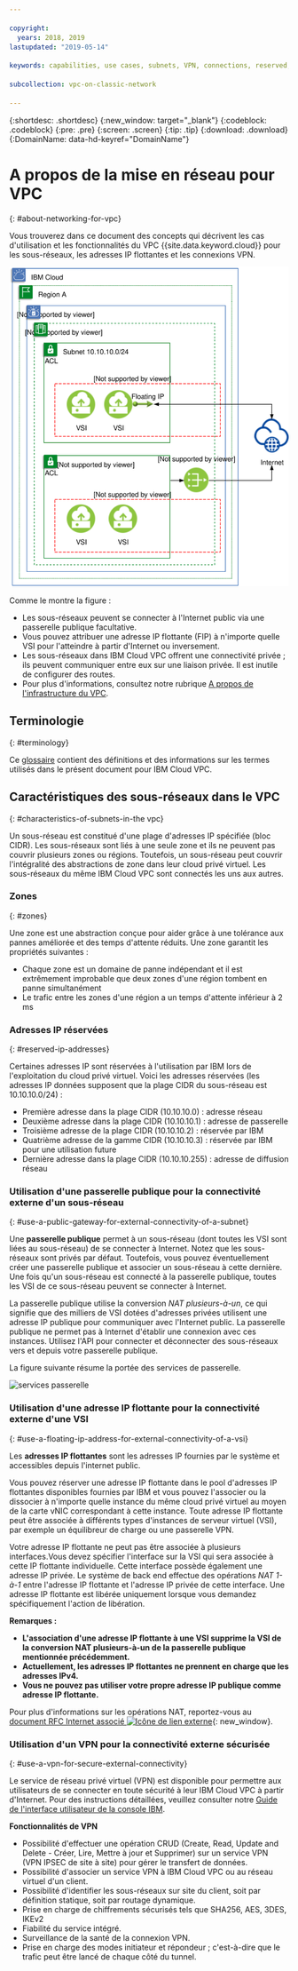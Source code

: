 ```yaml
---

copyright:
  years: 2018, 2019
lastupdated: "2019-05-14"

keywords: capabilities, use cases, subnets, VPN, connections, reserved, IP, IPv4, floating

subcollection: vpc-on-classic-network

---
```


{:shortdesc: .shortdesc}
{:new_window: target="_blank"}
{:codeblock: .codeblock}
{:pre: .pre}
{:screen: .screen}
{:tip: .tip}
{:download: .download}
{:DomainName: data-hd-keyref="DomainName"}

# A propos de la mise en réseau pour VPC
{: #about-networking-for-vpc}

Vous trouverez dans ce document des concepts qui décrivent les cas d'utilisation et les fonctionnalités du VPC {{site.data.keyword.cloud}} pour les sous-réseaux, les adresses IP flottantes et les connexions VPN.

![Connectivité et sécurité dans le VPC IBM](images/vpc-connectivity-and-security.svg "Connectivité et sécurité dans le VPC IBM")

Comme le montre la figure :

* Les sous-réseaux peuvent se connecter à l'Internet public via une passerelle publique facultative.
* Vous pouvez attribuer une adresse IP flottante (FIP) à n'importe quelle VSI pour l'atteindre à partir d'Internet ou inversement.
* Les sous-réseaux dans IBM Cloud VPC offrent une connectivité privée ; ils peuvent communiquer entre eux sur une liaison privée. Il est inutile de configurer des routes.
* Pour plus d'informations, consultez notre rubrique [A propos de l'infrastructure du VPC](/docs/vpc-on-classic?topic=vpc-on-classic-about).

## Terminologie
{: #terminology}

Ce [glossaire](/docs/vpc-on-classic?topic=vpc-on-classic-vpc-glossary) contient des définitions et des informations sur les termes utilisés dans le présent document pour IBM Cloud VPC.

## Caractéristiques des sous-réseaux dans le VPC
{: #characteristics-of-subnets-in-the vpc}

Un sous-réseau est constitué d'une plage d'adresses IP spécifiée (bloc CIDR). Les sous-réseaux sont liés à une seule zone et ils ne peuvent pas couvrir plusieurs zones ou régions. Toutefois, un sous-réseau peut couvrir l'intégralité des abstractions de zone dans leur cloud privé virtuel. Les sous-réseaux du même IBM Cloud VPC sont connectés les uns aux autres.

### Zones
{: #zones}

Une zone est une abstraction conçue pour aider grâce à une tolérance aux pannes améliorée et des temps d'attente réduits. Une zone garantit les propriétés suivantes :

 * Chaque zone est un domaine de panne indépendant et il est extrêmement improbable que deux zones d'une région tombent en panne simultanément
 * Le trafic entre les zones d'une région a un temps d'attente inférieur à 2 ms

### Adresses IP réservées
{: #reserved-ip-addresses}

Certaines adresses IP sont réservées à l'utilisation par IBM lors de l'exploitation du cloud privé virtuel. Voici les adresses réservées (les adresses IP données supposent que la plage CIDR du sous-réseau est 10.10.10.0/24) :

  * Première adresse dans la plage CIDR (10.10.10.0) : adresse réseau
  * Deuxième adresse dans la plage CIDR (10.10.10.1) : adresse de passerelle
  * Troisième adresse de la plage CIDR (10.10.10.2) : réservée par IBM
  * Quatrième adresse de la gamme CIDR (10.10.10.3) : réservée par IBM pour une utilisation future
  * Dernière adresse dans la plage CIDR (10.10.10.255) : adresse de diffusion réseau

### Utilisation d'une passerelle publique pour la connectivité externe d'un sous-réseau
{: #use-a-public-gateway-for-external-connectivity-of-a-subnet}

Une **passerelle publique** permet à un sous-réseau (dont toutes les VSI sont liées au sous-réseau) de se connecter à Internet. Notez que les sous-réseaux sont privés par défaut. Toutefois, vous pouvez éventuellement créer une passerelle publique et associer un sous-réseau à cette dernière. Une fois qu'un sous-réseau est connecté à la passerelle publique, toutes les VSI de ce sous-réseau peuvent se connecter à Internet.

La passerelle publique utilise la conversion _NAT plusieurs-à-un_, ce qui signifie que des milliers de VSI dotées d'adresses privées utilisent une adresse IP publique pour communiquer avec l'Internet public. La passerelle publique ne permet pas à Internet d'établir une connexion avec ces instances. Utilisez l'API pour connecter et déconnecter des sous-réseaux vers et depuis votre passerelle publique.

La figure suivante résume la portée des services de passerelle.

![services passerelle](images/scope-of-gateway-services.png)

### Utilisation d'une adresse IP flottante pour la connectivité externe d'une VSI
{: #use-a-floating-ip-address-for-external-connectivity-of-a-vsi}

Les **adresses IP flottantes** sont les adresses IP fournies par le système et accessibles depuis l'internet public.

Vous pouvez réserver une adresse IP flottante dans le pool d'adresses IP flottantes disponibles fournies par IBM et vous pouvez l'associer ou la dissocier à n'importe quelle instance du même cloud privé virtuel au moyen de la carte vNIC correspondant à cette instance. Toute adresse IP flottante peut être associée à différents types d'instances de serveur virtuel (VSI), par exemple un équilibreur de charge ou une passerelle VPN.

Votre adresse IP flottante ne peut pas être associée à plusieurs interfaces.Vous devez spécifier l'interface sur la VSI qui sera associée à cette IP flottante individuelle. Cette interface possède également une adresse IP privée. Le système de back end effectue des opérations _NAT 1-à-1_ entre l'adresse IP flottante et l'adresse IP privée de cette interface. Une adresse IP flottante est libérée uniquement lorsque vous demandez spécifiquement l'action de libération.

**Remarques :**
* **L'association d'une adresse IP flottante à une VSI supprime la VSI de la conversion NAT plusieurs-à-un de la passerelle publique mentionnée précédemment.**
* **Actuellement, les adresses IP flottantes ne prennent en charge que les adresses IPv4.**
* **Vous ne pouvez pas utiliser votre propre adresse IP publique comme adresse IP flottante.**

Pour plus d'informations sur les opérations NAT, reportez-vous au [document RFC Internet associé ![Icône de lien externe](../../icons/launch-glyph.svg "Icône de lien externe")](http://www.faqs.org/rfcs/rfc1631.html){: new_window}.

### Utilisation d'un VPN pour la connectivité externe sécurisée
{: #use-a-vpn-for-secure-external-connectivity}

Le service de réseau privé virtuel (VPN) est disponible pour permettre aux utilisateurs de se connecter en toute sécurité à leur IBM Cloud VPC à partir d'Internet. Pour des instructions détaillées, veuillez consulter notre [Guide de l'interface utilisateur de la console IBM](/docs/vpc-on-classic?topic=vpc-on-classic-creating-a-vpc-using-the-ibm-cloud-console).

**Fonctionnalités de VPN**
  * Possibilité d'effectuer une opération CRUD (Create, Read, Update and Delete - Créer, Lire, Mettre à jour et Supprimer) sur un service VPN (VPN IPSEC de site à site) pour gérer le transfert de données.
  * Possibilité d'associer un service VPN à IBM Cloud VPC ou au réseau virtuel d'un client.
  * Possibilité d'identifier les sous-réseaux sur site du client, soit par définition statique, soit par routage dynamique.
  * Prise en charge de chiffrements sécurisés tels que SHA256, AES, 3DES, IKEv2
  * Fiabilité du service intégré.
  * Surveillance de la santé de la connexion VPN.
  * Prise en charge des modes initiateur et répondeur ; c'est-à-dire que le trafic peut être lancé de chaque côté du tunnel.
